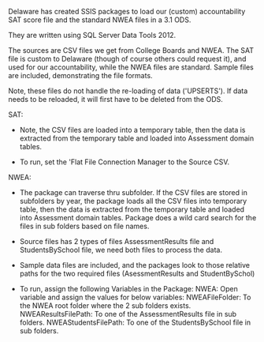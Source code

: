 Delaware has created SSIS packages to load our (custom) accountability SAT score file and the standard NWEA files in a 3.1 ODS.  

They are written using SQL Server Data Tools 2012.

The sources are CSV files we get from College Boards and NWEA.   The SAT file is custom to Delaware (though of course others could request it), and used for our accountability, while the NWEA files are standard.  Sample files are included, demonstrating the file formats.

Note, these files do not handle the re-loading of data ('UPSERTS').   If data needs to be reloaded, it will first have to be deleted from the ODS.

SAT: 

- Note, the CSV files are loaded into a temporary table, then the data is extracted from the temporary table and loaded into Assessment domain tables. 

- To run, set the 'Flat File Connection Manager to the Source CSV.

NWEA: 

-  The package can traverse thru subfolder. If the CSV files are stored in subfolders by year, the package loads all the CSV files into temporary table, then the data is extracted from the temporary table and loaded into Assessment domain tables. Package does a wild card search for the files in sub folders based on file names.

- Source files has 2 types of files AssessmentResults file and StudentsBySchool file, we need both files to process the data.

- Sample data files are included, and the packages look to those relative paths for the two required files (AsessmentResults and StudentBySchol)

- To run, assign the following Variables in the Package:
	NWEA: Open variable and assign the values for below variables:
	NWEAFileFolder:  To the NWEA root folder where the 2 sub folders exists.
	NWEAResultsFilePath: To one of the AssessmentResults file in sub folders.
	NWEAStudentsFilePath: To one of the StudentsBySchool file in sub folders.









